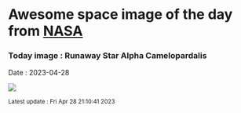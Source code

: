 
# Awesome space image of the day from [NASA](https://api.nasa.gov/)

### Today image : Runaway Star Alpha Camelopardalis
Date : 2023-04-28

![](https://apod.nasa.gov/apod/image/2304/AlphaCamelopardis_s1024.png)

<small>Latest update : Fri Apr 28 21:10:41 2023</small>
        